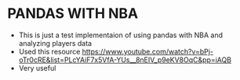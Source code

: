 # PANDAS WITH NBA

- This is just a test implementaion of using pandas with NBA and analyzing players data
- Used this resource https://www.youtube.com/watch?v=bPj-oTr0cRE&list=PLcYAiF7x5VfA-YUs__8nEIV_p9eKV8OqC&pp=iAQB
- Very useful
